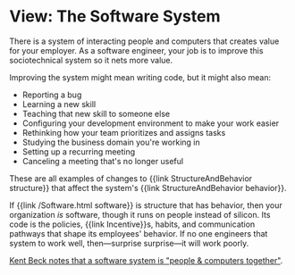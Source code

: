 # View: The Software System

There is a system of interacting people and computers that creates value for your employer. As a software engineer, your job is to improve this sociotechnical system so it nets more value.

Improving the system might mean writing code, but it might also mean:

- Reporting a bug
- Learning a new skill
- Teaching that new skill to someone else
- Configuring your development environment to make your work easier
- Rethinking how your team prioritizes and assigns tasks
- Studying the business domain you're working in
- Setting up a recurring meeting
- Canceling a meeting that's no longer useful

These are all examples of changes to {{link StructureAndBehavior structure}} that affect the system's {{link StructureAndBehavior behavior}}.

If {{link /Software.html software}} is structure that has behavior, then your organization _is_ software, though it runs on people instead of silicon. Its code is the policies, {{link Incentive}}s, habits, and communication pathways that shape its employees' behavior. If no one engineers that system to work well, then—surprise surprise—it will work poorly.

[Kent Beck notes that a software system is "people & computers together"](https://www.mechanical-orchard.com/post/features-and-design-why-not-both).